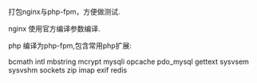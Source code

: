 打包nginx与php-fpm，方便做测试.

nginx 使用官方编译参数编译.

php 编译为php-fpm,包含常用php扩展:

bcmath intl mbstring mcrypt mysqli opcache pdo_mysql gettext sysvsem sysvshm sockets zip imap exif redis
